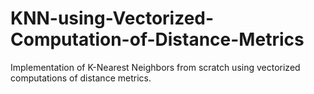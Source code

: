 # KNN-using-Vectorized-Computation-of-Distance-Metrics
 Implementation of K-Nearest Neighbors from scratch using vectorized computations of distance metrics.

